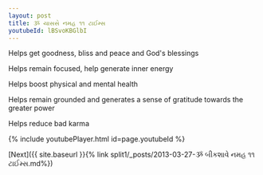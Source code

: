 ```yaml
---
layout: post
title: ૐ યાસસે નમહ ૧૧ ટાઈમ્સ
youtubeId: lBSvoKBGlbI
---
```

 
 
Helps get goodness, bliss and peace and God's blessings
 
Helps remain focused, help generate inner energy 
 
Helps boost physical and mental health 
 
Helps remain grounded and generates a sense of gratitude towards the greater power 
 
Helps reduce bad karma
 
 
 
 


{% include youtubePlayer.html id=page.youtubeId %}
 
[Next]({{ site.baseurl }}{% link  split1/_posts/2013-03-27-ૐ બીકશાવે નમહ ૧૧ ટાઈમ્સ.md%})
 

